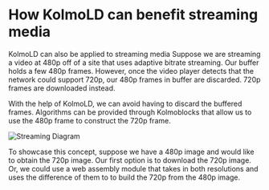 # How KolmoLD can benefit streaming media

KolmoLD can also be applied to streaming media
Suppose we are streaming a video at 480p off of a site that uses adaptive bitrate streaming.
Our buffer holds a few 480p frames. However, once the video player detects that the network could support 720p, our 480p frames in buffer are discarded. 720p frames are downloaded instead.

With the help of KolmoLD, we can avoid having to discard the buffered frames. Algorithms can be provided through Kolmoblocks that allow us to use the 480p frame to construct the 720p frame.

![Streaming Diagram](streaming_diagram.jpg)

To showcase this concept, suppose we have a 480p image and would like to obtain the 720p image.
Our first option is to download the 720p image. Or, we could use a web assembly module that takes in both resolutions and uses the difference of them to to build the 720p from the 480p image. 





